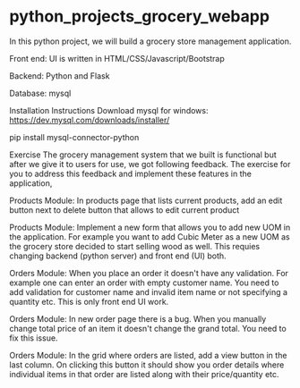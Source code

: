 # python_projects_grocery_webapp
In this python project, we will build a grocery store management application.

Front end: UI is written in HTML/CSS/Javascript/Bootstrap

Backend: Python and Flask

Database: mysql

Installation Instructions
Download mysql for windows: https://dev.mysql.com/downloads/installer/

pip install mysql-connector-python

Exercise
The grocery management system that we built is functional but after we give it to users for use, we got following feedback. The exercise for you to address this feedback and implement these features in the application,

Products Module: In products page that lists current products, add an edit button next to delete button that allows to edit current product

Products Module: Implement a new form that allows you to add new UOM in the application. For example you want to add Cubic Meter as a new UOM as the grocery store decided to start selling wood as well. This requies changing backend (python server) and front end (UI) both.

Orders Module: When you place an order it doesn't have any validation. For example one can enter an order with empty customer name. You need to add validation for customer name and invalid item name or not specifying a quantity etc. This is only front end UI work.

Orders Module: In new order page there is a bug. When you manually change total price of an item it doesn't change the grand total. You need to fix this issue.

Orders Module: In the grid where orders are listed, add a view button in the last column. On clicking this button it should show you order details where individual items in that order are listed along with their price/quantity etc.
